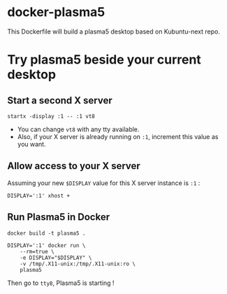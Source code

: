 # docker-plasma5

This Dockerfile will build a plasma5 desktop based on Kubuntu-next repo.

# Try plasma5 beside your current desktop

## Start a second X server

    startx -display :1 -- :1 vt8

* You can change `vt8` with any tty available.
* Also, if your X server is already running on `:1`, increment this value as you want.

## Allow access to your X server

Assuming your new `$DISPLAY` value for this X server instance is `:1` :

    DISPLAY=':1' xhost +

## Run Plasma5 in Docker

    docker build -t plasma5 .

    DISPLAY=':1' docker run \
        --rm=true \
        -e DISPLAY="$DISPLAY" \
        -v /tmp/.X11-unix:/tmp/.X11-unix:ro \
        plasma5

Then go to `tty8`, Plasma5 is starting !
